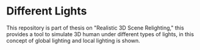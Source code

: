 # Different Lights
This repository is part of thesis on "Realistic 3D Scene Relighting," this provides a tool to simulate 3D human under different types of lights, in this concept of global lighting and local lighting is shown. 
